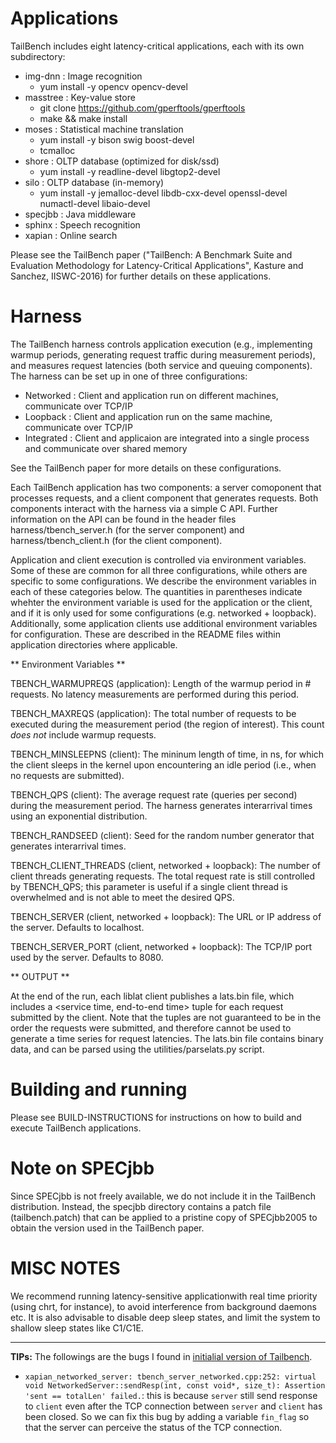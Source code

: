 
Applications
============

TailBench includes eight latency-critical applications, each with its own
subdirectory:

 - img-dnn      : Image recognition
	- yum install -y opencv opencv-devel
 - masstree     : Key-value store
	- git clone https://github.com/gperftools/gperftools
	- make && make install
 - moses        : Statistical machine translation
	- yum install -y bison swig boost-devel
	- tcmalloc 
 - shore        : OLTP database (optimized for disk/ssd)
	- yum install -y readline-devel libgtop2-devel  
 - silo         : OLTP database (in-memory)
	- yum install -y jemalloc-devel libdb-cxx-devel openssl-devel numactl-devel libaio-devel
 - specjbb      : Java middleware
 - sphinx       : Speech recognition
 - xapian       : Online search

Please see the TailBench paper ("TailBench: A Benchmark Suite and Evaluation
Methodology for Latency-Critical Applications", Kasture and Sanchez, IISWC-2016)
for further details on these applications.


Harness
=======

The TailBench harness controls application execution (e.g., implementing warmup
periods, generating request traffic during measurement periods), and measures
request latencies (both service and queuing components). The harness can be set
up in one of three configurations:

 - Networked    : Client and application run on different machines, communicate
                  over TCP/IP
 - Loopback     : Client and application run on the same machine, communicate
                  over TCP/IP
 - Integrated   : Client and applicaion are integrated into a single process and
                  communicate over shared memory

See the TailBench paper for more details on these configurations.

Each TailBench application has two components: a server comoponent that
processes requests, and a client component that generates requests. Both
components interact with the harness via a simple C API. Further information on
the API can be found in the header files harness/tbench_server.h (for the server
component) and harness/tbench_client.h (for the client component). 

Application and client execution is controlled via environment variables. Some
of these are common for all three configurations, while others are specific to
some configurations. We describe the environment variables in each of these
categories below. The quantities in parentheses indicate whehter the environment
variable is used for the application or the client, and if it is only used for
some configurations (e.g. networked + loopback).  Additionally, some application
clients use additional environment variables for configuration. These are
described in the README files within application directories where applicable.

** Environment Variables **

TBENCH_WARMUPREQS (application): Length of the warmup period in # requests. No
latency measurements are performed during this period.

TBENCH_MAXREQS (application): The total number of requests to be executed during
the measurement period (the region of interest). This count *does not* include
warmup requests.

TBENCH_MINSLEEPNS (client): The mininum length of time, in ns, for which the
client sleeps in the kernel upon encountering an idle period (i.e., when no
requests are submitted).

TBENCH_QPS (client): The average request rate (queries per second) during the
measurement period. The harness generates interarrival times using an
exponential distribution.

TBENCH_RANDSEED (client): Seed for the random number generator that generates
interarrival times.

TBENCH_CLIENT_THREADS (client, networked + loopback): The number of client
threads generating requests. The total request rate is still controlled by
TBENCH_QPS; this parameter is useful if a single client thread is overwhelmed
and is not able to meet the desired QPS.

TBENCH_SERVER (client, networked + loopback): The URL or IP address of the
server. Defaults to localhost.

TBENCH_SERVER_PORT (client, networked + loopback): The TCP/IP port used by the
server. Defaults to 8080.

** OUTPUT **

At the end of the run, each liblat client publishes a lats.bin file, which
includes a <service time, end-to-end time> tuple for each request submitted by
the client. Note that the tuples are not guaranteed to be in the order the
requests were submitted, and therefore cannot be used to generate a time series
for request latencies. The lats.bin file contains binary data, and can be parsed
using the utilities/parselats.py script.

Building and running
====================
Please see BUILD-INSTRUCTIONS for instructions on how to build and execute
TailBench applications.

Note on SPECjbb
===============
Since SPECjbb is not freely available, we do not include it in the TailBench
distribution. Instead, the specjbb directory contains a patch file
(tailbench.patch) that can be applied to a pristine copy of SPECjbb2005 to
obtain the version used in the TailBench paper.

MISC NOTES
==========

We recommend running latency-sensitive applicationwith real time priority (using
chrt, for instance), to avoid interference from background daemons etc. It is
also advisable to disable deep sleep states, and limit the system to shallow
sleep states like C1/C1E.


---

**TIPs:**
The followings are the bugs I found in [initialial version of Tailbench](http://tailbench.csail.mit.edu/tailbench-v0.9.tgz).

- `xapian_networked_server: tbench_server_networked.cpp:252: virtual void NetworkedServer::sendResp(int, const void*, size_t): Assertion 'sent == totalLen' failed.`:
	this is because `server` still send response to `client` even after the TCP connection between `server` and `client` has been closed. So we can fix this bug by adding a variable `fin_flag` so that the server can perceive the status of the TCP connection.
